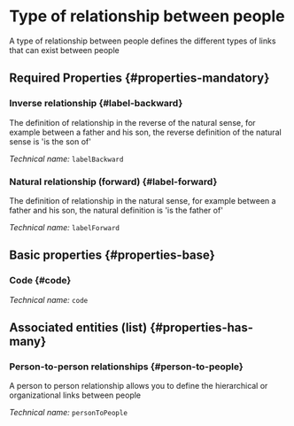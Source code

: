 # Type of relationship between people
<!--- THIS FILE IS GENERATED PLEASE DO NOT EDIT IT DIRECTLY --->

A type of relationship between people defines the different types of links that can exist between people

<OH code="personToPersonType"/>




## Required Properties {#properties-mandatory}
    
### Inverse relationship {#label-backward}

The definition of relationship in the reverse of the natural sense, for example between a father and his son, the reverse definition of the natural sense is 'is the son of'

*Technical name:* ```labelBackward```
<PH code="personToPersonType:labelBackward"/>

### Natural relationship (forward) {#label-forward}

The definition of relationship in the natural sense, for example between a father and his son, the natural definition is 'is the father of'

*Technical name:* ```labelForward```
<PH code="personToPersonType:labelForward"/>

    


## Basic properties {#properties-base}
    
### Code {#code}



*Technical name:* ```code```
<PH code="personToPersonType:code"/>

    



## Associated entities (list) {#properties-has-many}

### Person-to-person relationships {#person-to-people}

A person to person relationship allows you to define the hierarchical or organizational links between people

*Technical name:* ```personToPeople```
<PH code="personToPersonType:personToPeople"/>




